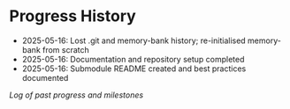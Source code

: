 # Progress History

- 2025-05-16: Lost .git and memory-bank history; re-initialised memory-bank from scratch
- 2025-05-16: Documentation and repository setup completed
- 2025-05-16: Submodule README created and best practices documented

*Log of past progress and milestones*
